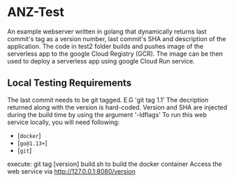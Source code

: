 # ANZ-Test
An example  webserver written in golang that dynamically returns last commit's tag as a version number, last commit's SHA and description of the application.
The code in test2 folder builds and pushes image of the serverless app to the google Cloud Registry (GCR).
The image can be then used to deploy a serverless app using google Cloud Run service.



## Local Testing Requirements
The last commit needs to be git tagged. E.G 'git tag 1.1'
The decription returned along with the version is hard-coded. Version and SHA are injected during the build time by using the argument '-ldflags'
To run this web service locally, you will need following:
- [`docker`]
- [`go@1.13+`]
- [`git`]

execute: 
git tag [version]
build.sh to build the docker container
Access the web service via 
http://127.0.0.1:8080/version
